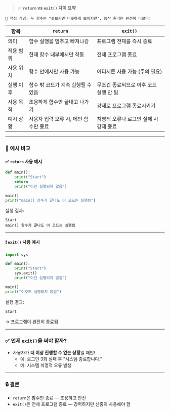 > ✅ **`return` vs `exit()` 차이 요약**

```
🧠 핵심 개념: 두 함수는 "겉보기엔 비슷하게 보이지만", 동작 원리는 완전히 다르다!
```

| 항목 | `return` | `exit()` |
|------|----------|----------|
| 의미 | 함수 실행을 멈추고 빠져나감 | 프로그램 전체를 즉시 종료 |
| 적용 범위 | 현재 함수 내부에서만 작동 | 전체 프로그램 종료 |
| 사용 위치 | 함수 안에서만 사용 가능 | 어디서든 사용 가능 (주의 필요) |
| 실행 이후 | 함수 밖 코드가 계속 실행될 수 있음 | 무조건 종료되므로 이후 코드 실행 안 됨 |
| 사용 목적 | 조용하게 함수만 끝내고 나가기 | 강제로 프로그램 종료시키기 |
| 예시 상황 | 사용자 입력 오류 시, 메인 함수만 종료 | 치명적 오류나 로그인 실패 시 강제 종료 |

---

### 📌 예시 비교

#### ✅ `return` 사용 예시

```python
def main():
    print("Start")
    return
    print("이건 실행되지 않음")

main()
print("main() 함수가 끝나도 이 코드는 실행됨")
```

실행 결과:
```
Start
main() 함수가 끝나도 이 코드는 실행됨
```

---

#### ❗ `exit()` 사용 예시

```python
import sys

def main():
    print("Start")
    sys.exit()
    print("이건 실행되지 않음")

main()
print("이것도 실행되지 않음")
```

실행 결과:
```
Start
```

→ 프로그램이 완전히 종료됨

---

### ✅ 언제 `exit()`을 써야 할까?

- 사용자가 **더 이상 진행할 수 없는 상황**일 때만!
  - 예: 로그인 3회 실패 후 "시스템 종료합니다."
  - 예: 시스템 치명적 오류 발생

---

### 🔒 결론

- `return`은 함수만 종료 — 조용하고 안전
- `exit()`은 전체 프로그램 종료 — 강력하지만 신중히 사용해야 함

